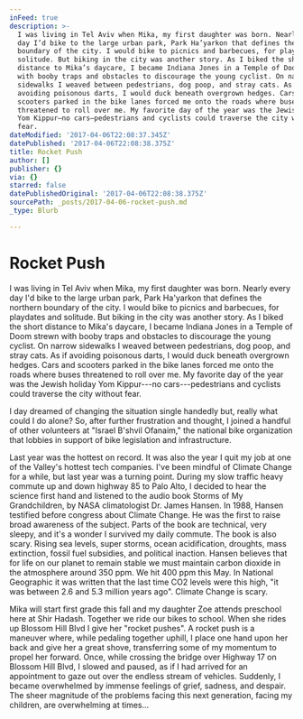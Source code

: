 ```yaml
---
inFeed: true
description: >-
  I was living in Tel Aviv when Mika, my first daughter was born. Nearly every
  day I’d bike to the large urban park, Park Ha’yarkon that defines the northern
  boundary of the city. I would bike to picnics and barbecues, for playdates and
  solitude. But biking in the city was another story. As I biked the short
  distance to Mika’s daycare, I became Indiana Jones in a Temple of Doom strewn
  with booby traps and obstacles to discourage the young cyclist. On narrow
  sidewalks I weaved between pedestrians, dog poop, and stray cats. As if
  avoiding poisonous darts, I would duck beneath overgrown hedges. Cars and
  scooters parked in the bike lanes forced me onto the roads where buses
  threatened to roll over me. My favorite day of the year was the Jewish holiday
  Yom Kippur—no cars—pedestrians and cyclists could traverse the city without
  fear.
dateModified: '2017-04-06T22:08:37.345Z'
datePublished: '2017-04-06T22:08:38.375Z'
title: Rocket Push
author: []
publisher: {}
via: {}
starred: false
datePublishedOriginal: '2017-04-06T22:08:38.375Z'
sourcePath: _posts/2017-04-06-rocket-push.md
_type: Blurb

---
```

# Rocket Push

I was living in Tel Aviv when Mika, my first daughter was born. Nearly every day I'd bike to the large urban park, Park Ha'yarkon that defines the northern boundary of the city. I would bike to picnics and barbecues, for playdates and solitude. But biking in the city was another story. As I biked the short distance to Mika's daycare, I became Indiana Jones in a Temple of Doom strewn with booby traps and obstacles to discourage the young cyclist. On narrow sidewalks I weaved between pedestrians, dog poop, and stray cats. As if avoiding poisonous darts, I would duck beneath overgrown hedges. Cars and scooters parked in the bike lanes forced me onto the roads where buses threatened to roll over me. My favorite day of the year was the Jewish holiday Yom Kippur---no cars---pedestrians and cyclists could traverse the city without fear.

I day dreamed of changing the situation single handedly but, really what could I do alone? So, after further frustration and thought, I joined a handful of other volunteers at "Israel B'shvil Ofanaim," the national bike organization that lobbies in support of bike legislation and infrastructure. 

Last year was the hottest on record. It was also the year I quit my job at one of the Valley's hottest tech companies. I've been mindful of Climate Change for a while, but last year was a turning point. During my slow traffic heavy commute up and down highway 85 to Palo Alto, I decided to hear the science first hand and listened to the audio book Storms of My Grandchildren, by NASA climatologist Dr. James Hansen. In 1988,  Hansen testified before congress about Climate Change. He was the first to raise broad awareness of the subject. Parts of the book are technical, very sleepy, and it's a wonder I survived my daily commute. The book is also scary. Rising sea levels, super storms, ocean acidification, droughts, mass extinction, fossil fuel subsidies, and political inaction. Hansen believes that for life on our planet to remain stable we must maintain carbon dioxide in the atmosphere around 350 ppm. We hit 400 ppm this May. In National Geographic it was written that the last time CO2 levels were this high, "it was between 2.6 and 5.3 million years ago". Climate Change is scary. 

Mika will start first grade this fall and my daughter Zoe attends preschool here at Shir Hadash. Together we ride our bikes to school. When she rides up Blossom Hill Blvd I give her "rocket pushes". A rocket push is a maneuver where, while pedaling together uphill, I place one hand upon her back and give her a great shove, transferring some of my momentum to propel her forward. Once, while crossing the bridge over Highway 17 on Blossom Hill Blvd, I slowed and paused, as if I had arrived for an appointment to gaze out over the endless stream of vehicles. Suddenly, I became overwhelmed by immense feelings of grief, sadness, and despair. The sheer magnitude of the problems facing this next generation, facing my children, are overwhelming at times...